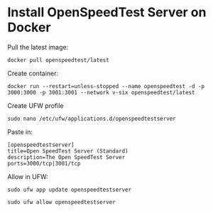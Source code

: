 # Install OpenSpeedTest Server on Docker

Pull the latest image:
```
docker pull openspeedtest/latest 
```
Create container:
```
docker run --restart=unless-stopped --name openspeedtest -d -p 3000:3000 -p 3001:3001 --network v-six openspeedtest/latest 
```

Create UFW profile
```
sudo nano /etc/ufw/applications.d/openspeedtestserver
```

Paste in:
```
[openspeedtestserver]
title=Open SpeedTest Server (Standard)
description=The Open SpeedTest Server
ports=3000/tcp|3001/tcp
```

Allow in UFW:
```
sudo ufw app update openspeedtestserver
```
```
sudo ufw allow openspeedtestserver
```